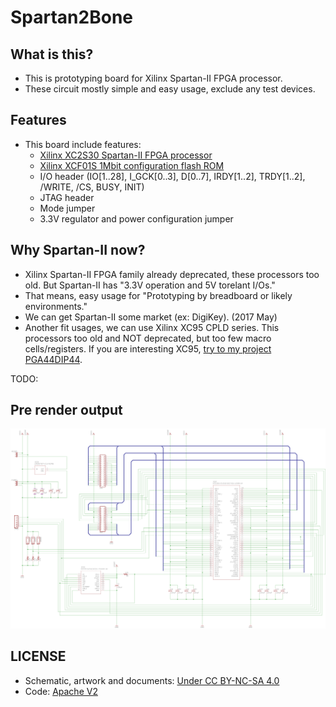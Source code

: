# Spartan2Bone

## What is this?

* This is prototyping board for Xilinx Spartan-II FPGA processor.
* These circuit mostly simple and easy usage, exclude any test devices.

## Features

* This board include features:
  * [Xilinx XC2S30 Spartan-II FPGA processor](https://www.xilinx.com/support/documentation/data_sheets/ds001.pdf)
  * [Xilinx XCF01S 1Mbit configuration flash ROM](https://www.xilinx.com/support/documentation/user_guides/ug161.pdf)
  * I/O header (IO[1..28], I_GCK[0..3], D[0..7], IRDY[1..2], TRDY[1..2], /WRITE, /CS, BUSY, INIT)
  * JTAG header
  * Mode jumper
  * 3.3V regulator and power configuration jumper

## Why Spartan-II now?

* Xilinx Spartan-II FPGA family already deprecated, these processors too old. But Spartan-II has "3.3V operation and 5V torelant I/Os."
* That means, easy usage for "Prototyping by breadboard or likely environments."
* We can get Spartan-II some market (ex: DigiKey). (2017 May)
* Another fit usages, we can use Xilinx XC95 CPLD series. This processors too old and NOT deprecated, but too few macro cells/registers. If you are interesting XC95, [try to my project PGA44DIP44](https://github.com/kekyo/PGA44DIP44).

TODO:

## Pre render output

![Spartan2Bone schematic](Spartan2BoneSchematic.png)

## LICENSE

* Schematic, artwork and documents: [Under CC BY-NC-SA 4.0](https://creativecommons.org/licenses/by-nc-sa/4.0/)
* Code: [Apache V2](https://www.apache.org/licenses/LICENSE-2.0)
